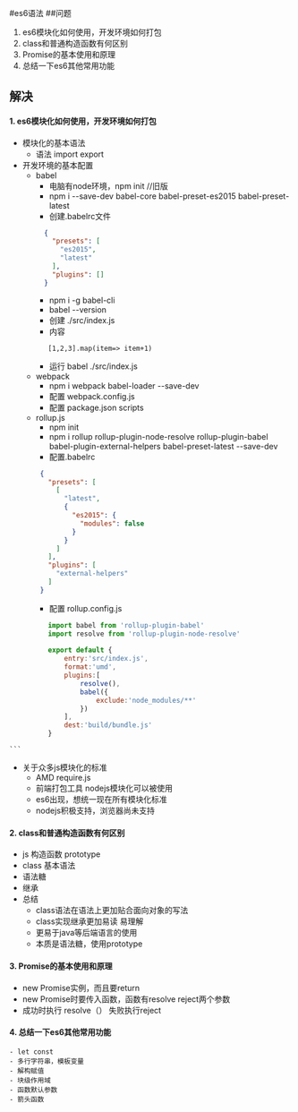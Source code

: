 #es6语法
##问题
1. es6模块化如何使用，开发环境如何打包
2. class和普通构造函数有何区别
3. Promise的基本使用和原理
4. 总结一下es6其他常用功能
## 解决
#### 1. es6模块化如何使用，开发环境如何打包
   - 模块化的基本语法
      - 语法 import export 
   - 开发环境的基本配置
      - babel
         - 电脑有node环境，npm init     //旧版
         - npm  i  --save-dev babel-core babel-preset-es2015 babel-preset-latest 
         - 创建.babelrc文件
         ```JSON
           {
             "presets": [
               "es2015",
               "latest"
             ],
             "plugins": []
           }
         ```
         - npm i -g babel-cli
         - babel --version
         - 创建 ./src/index.js
         - 内容 
         ```
            [1,2,3].map(item=> item+1)
         ```
         - 运行 babel ./src/index.js
      - webpack
         - npm i webpack babel-loader --save-dev
         - 配置 webpack.config.js
         - 配置 package.json scripts
      - rollup.js
         - npm init
         - npm i rollup rollup-plugin-node-resolve rollup-plugin-babel babel-plugin-external-helpers babel-preset-latest --save-dev
         - 配置.babelrc
         ```json
          {
            "presets": [
              [
                "latest",
                {
                  "es2015": {
                    "modules": false
                  }
                }
              ]
            ],
            "plugins": [
              "external-helpers"
            ]
          }
        ```
         - 配置 rollup.config.js
         ```javascript
            import babel from 'rollup-plugin-babel'
            import resolve from 'rollup-plugin-node-resolve'
            
            export default {
                entry:'src/index.js',
                format:'umd',
                plugins:[
                    resolve(),
                    babel({
                        exclude:'node_modules/**'
                    })
                ],
                dest:'build/bundle.js'
            }

    ```      
   - 关于众多js模块化的标准
      - AMD require.js
      - 前端打包工具 nodejs模块化可以被使用
      - es6出现，想统一现在所有模块化标准
      - nodejs积极支持，浏览器尚未支持
      
#### 2. class和普通构造函数有何区别 
   - js 构造函数
      prototype
   - class 基本语法
   - 语法糖
   - 继承  
   - 总结
       - class语法在语法上更加贴合面向对象的写法
       - class实现继承更加易读 易理解
       - 更易于java等后端语言的使用
       - 本质是语法糖，使用prototype
#### 3. Promise的基本使用和原理
   - new Promise实例，而且要return
   - new Promise时要传入函数，函数有resolve reject两个参数
   - 成功时执行 resolve（） 失败执行reject
#### 4. 总结一下es6其他常用功能
    - let const
    - 多行字符串，模板变量
    - 解构赋值
    - 块级作用域
    - 函数默认参数
    - 箭头函数
